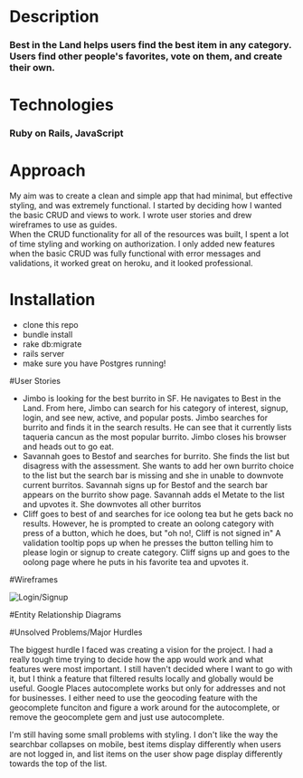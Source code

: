 # Description
### Best in the Land helps users find the best item in any category.  Users find other people's favorites, vote on them, and create their own.  
 
# Technologies
### Ruby on Rails, JavaScript

# Approach
My aim was to create a clean and simple app that had minimal, but effective styling, and was extremely functional.  I started by deciding how I wanted the basic CRUD and views to work. I wrote user stories and drew wireframes to use as guides.  
When the CRUD functionality for all of the resources was built, I spent a lot of time styling and working on authorization.  I only added new features when the basic CRUD was fully functional with error messages and validations, it worked great on heroku, and it looked professional.

# Installation
- clone this repo
- bundle install
- rake db:migrate
- rails server
- make sure you have Postgres running!

#User Stories
- Jimbo is looking for the best burrito in SF. He navigates to Best in the Land. From here, Jimbo can search for his category of interest, signup, login, and see new, active, and popular posts. Jimbo searches for burrito and finds it in the search results. He can see that it currently lists taqueria cancun as the most popular burrito. Jimbo closes his browser and heads out to go eat.
- Savannah goes to Bestof and searches for burrito. She finds the list but disagress with the assessment. She wants to add her own burrito choice to the list but the search bar is missing and she in unable to downvote current burritos. Savannah signs up for Bestof and the search bar appears on the burrito show page. Savannah adds el Metate to the list and upvotes it. She downvotes all other burritos
- Cliff goes to best of and searches for ice oolong tea but he gets back no results. However, he is prompted to create an oolong category with press of a button, which he does, but "oh no!, Cliff is not signed in" A validation tooltip pops up when he presses the button telling him to please login or signup to create category. Cliff signs up and goes to the oolong page where he puts in his favorite tea and upvotes it.

#Wireframes

![Login/Signup](http://imgur.com/kQMljRI) <!-- THIS DOESNT WORK -->
<!-- ![man on wire](http://static.rogerebert.com/uploads/review/primary_image/reviews/man-on-wire-2008/hero_EB20080804REVIEWS808070305AR.jpg) -->
<!-- Inline-style: 
![alt text](https://github.com/adam-p/markdown-here/raw/master/src/common/images/icon48.png "Logo Title Text 1")
 -->

#Entity Relationship Diagrams

#Unsolved Problems/Major Hurdles

The biggest hurdle I faced was creating a vision for the project.  I had a really tough time trying to decide how the app would work and what features were most important.  I still haven't decided where I want to go with it, but I think a feature that filtered results locally and globally would be useful.  Google Places autocomplete works but only for addresses and not for businesses.  I either need to use the geocoding feature with the geocomplete funciton and figure a work around for the autocomplete, or remove the geocomplete gem and just use autocomplete.

I'm still having some small problems with styling.  I don't like the way the searchbar collapses on mobile, best items display differently when users are not logged in, and list items on the user show page display differently towards the top of the list.
